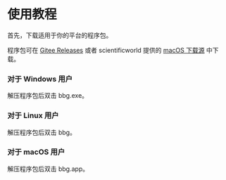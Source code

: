 # 使用教程

首先，下载适用于你的平台的程序包。

程序包可在 [Gitee Releases](https://gitee.com/baiyang-lzy/bbg/releases) 或者 scientificworld 提供的 [macOS 下载源](https://github.com/scientificworld/bbg_mac_build) 中下载。

### 对于 Windows 用户

解压程序包后双击 bbg.exe。

### 对于 Linux 用户

解压程序包后双击 bbg。

### 对于 macOS 用户

解压程序包后双击 bbg.app。